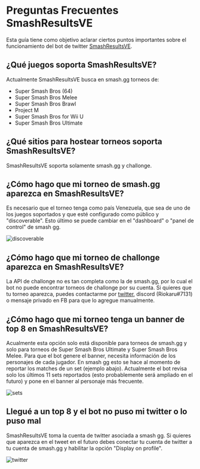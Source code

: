# Preguntas Frecuentes SmashResultsVE

Esta guía tiene como objetivo aclarar ciertos puntos importantes sobre el funcionamiento del bot de twitter [SmashResultsVE](https://twitter.com/SmashResultsVe).

## ¿Qué juegos soporta SmashResultsVE?

Actualmente SmashResultsVE busca en smash.gg torneos de:
- Super Smash Bros (64)
- Super Smash Bros Melee
- Super Smash Bros Brawl
- Project M
- Super Smash Bros for Wii U
- Super Smash Bros Ultimate

## ¿Qué sitios para hostear torneos soporta SmashResultsVE?

SmashResultsVE soporta solamente smash.gg y challonge.

## ¿Cómo hago que mi torneo de smash.gg aparezca en SmashResultsVE?

Es necesario que el torneo tenga como país Venezuela, que sea de uno de los juegos soportados y que esté configurado como público y "discoverable".
Esto último se puede cambiar en el "dashboard" o "panel de control" de smash gg.

![discoverable](https://user-images.githubusercontent.com/39103403/158497713-a8603177-f383-4228-8d3d-3d90a75bd91c.png)

## ¿Cómo hago que mi torneo de challonge aparezca en SmashResultsVE?

La API de challonge no es tan completa como la de smash.gg, por lo cual el bot no puede encontrar torneos de challonge por su cuenta.
Si quieres que tu torneo aparezca, puedes contactarme por [twitter](https://twitter.com/Riokaru), discord (Riokaru#7131) o mensaje privado en FB para que lo agregue manualmente.

## ¿Cómo hago que mi torneo tenga un banner de top 8 en SmashResultsVE?

Acualmente esta opción solo está disponible para torneos de smash.gg y solo para torneos de Super Smash Bros Ultimate y Super Smash Bros Melee.
Para que el bot genere el banner, necesita información de los personajes de cada jugador. En smash gg esto se hace al momento de reportar los matches de un set (ejemplo abajo).
Actualmente el bot revisa solo los últimos 11 sets reportados (esto probablemente será ampliado en el futuro) y pone en el banner al personaje más frecuente.

![sets](https://user-images.githubusercontent.com/39103403/158500391-14843768-a93f-4528-aba8-e0561edfe935.png)

## Llegué a un top 8 y el bot no puso mi twitter o lo puso mal

SmashResultsVE toma la cuenta de twitter asociada a smash gg. Si quieres que aparezca en el tweet en el futuro debes conectar tu cuenta de twitter a tu cuenta de smash.gg
y habilitar la opción "Display on profile".

![twitter](https://user-images.githubusercontent.com/39103403/158501301-ea7eda88-c7a6-4cb8-85f2-ae0e9296b3ac.png)

